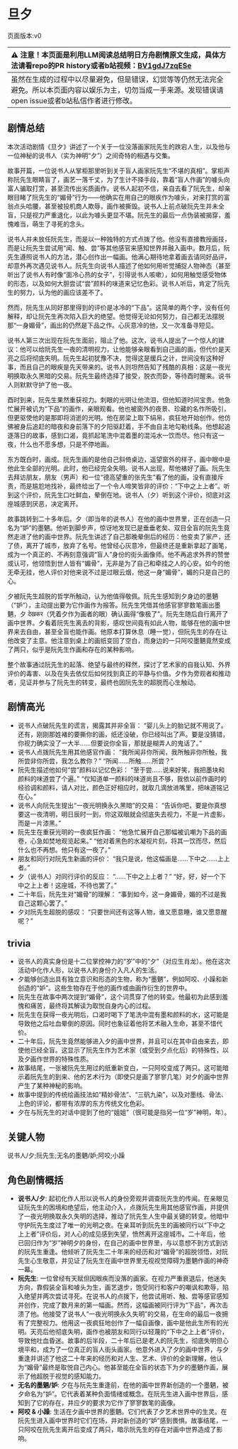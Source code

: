 # 旦夕
页面版本:v0
 

| :warning: 注意！本页面是利用LLM阅读总结明日方舟剧情原文生成，具体方法请看repo的PR history或者b站视频：[BV1gdJ7zqESe](https://www.bilibili.com/video/BV1gdJ7zqESe/)         |
|:----------------------------|
| 虽然在生成的过程中以尽量避免，但是错误，幻觉等等仍然无法完全避免。所以本页面内容以娱乐为主，切勿当成一手来源。发现错误请open issue或者b站私信作者进行修改。|



## 剧情总结
本次活动剧情《旦夕》讲述了一个关于一位没落画家阮先生的跌宕人生，以及他与一位神秘的说书人（实为神明“夕”）之间奇特的相遇与交集。

故事开篇，一位说书人从掌柜那里听到关于盲人画家阮先生“不堪的真相”。掌柜声称阮先生眼睛盲了，画艺一落千丈，为了生计不择手段，靠着“盲人作画”的噱头向富人骗取打赏，甚至流传出劣质画作。说书人起初不信，亲自去看了阮先生，却亲眼目睹了阮先生的“媚骨”行为——他确实在用自己的眼疾作为噱头，对来打赏的富翁点头哈腰，甚至被投机商人欺辱，画作被撕毁。说书人上前点破阮先生并未全盲，只是视力严重退化，以此为噱头更显不堪。阮先生的最后一点伪装被揭穿，羞愧难当，萌生了寻死的念头。

说书人并未放任阮先生，而是以一种独特的方式点拨了他。他没有直接教授画技，而是让阮先生尝试用“闻、触、尝”等其他感官来感知世界并融入画中。数月后，阮先生遵照说书人的方法，潜心创作出一幅画。他满心期待地拿着画去请同好品评，却意外再次遇见说书人。阮先生向说书人描述了他如何用听觉捕捉人物神态（甚至听出了说书人有时像“面冷心热的女子”，引得说书人咳嗽），如何用触觉感受物体的形态，以及如何大胆尝试“尝”颜料的味道来记忆色彩。说书人听后，肯定了阮先生的努力，认为他的画应该差不了。

然而，阮先生从同好那里得到的评价是冰冷的“下品”。这简单的两个字，没有任何解释，却让阮先生再次陷入巨大的绝望。他觉得无论如何努力，自己都无法摆脱那“一身媚骨”，画出的仍然是下品之作。心灰意冷的他，又一次准备寻短见。

说书人第三次出现在阮先生面前，阻止了他。这次，说书人提出了一个惊人的建议：他可以给阮先生一夜的清明视力，让他能够亲眼看到自己画的画，但代价是天亮之后将彻底失明。阮先生起初犹豫不决，觉得这是缓兵之计，世间没有这种好事，而且自己的眼疾是先天带来的。说书人则坦然告知了残酷的真相：这是一夜光明换取永久黑暗的交易。阮先生最终选择了接受，脱衣而卧，等待酉时醒来。说书人则默默守护了他一夜。

酉时到来，阮先生果然重获视力。刺眼的光明让他流泪，但他知道时间宝贵。他急忙展开被讥为“下品”的画作，亲眼观看。他也被窗外的夜景、珍藏的名作所吸引，但更驱使他的是那即将消逝的光明。他在房梁上取下绢帛，疯狂地开始创作。他仿佛被身后追赶的暗夜和身前落下的夕阳驱赶着，手不由自主地勾勒线条。他想起追逐落日的故事，感到口渴，竟抓起笔洗中混着墨的混沌水一饮而尽。他只有这一夜，什么也不愿多想，只是不停地画。

东方既白时，画成。阮先生画的是他自己斜倚桌边，遥望窗外的样子，画中眼中是他此生全部的光明。此时，他已经完全失明。说书人出现，帮他裱好了画。阮先生去拜访朋友，朋友（男声）和一位“德高望重的张先生”看了他的画，没有直接斥责，而是尴尬地找补，最终给出了一个令人啼笑皆非的评价：“下中之上上者”。听到这个评价，阮先生口吐鲜血，晕倒在地。说书人（夕）听到这个评价，彻底对这座城感到厌恶，决定离开。

故事跳转到二十多年后。夕（即当年的说书人）在他的画中世界里，正在创造一只名为“妒”的墨魉。他听到脚步声，惊讶地发现已是垂垂老矣、双目全盲的阮先生竟然走进了他的画中世界。阮先生讲述了自己那晚晕倒后的经历：他变卖了家产，还了债，离开了城市，放弃了名号。他曾经心灰意冷，但最终还是重新拿起了画笔，成为一个真正的、不再刻意强调“盲人”身份的街头画像师。他不再追求外界的赞誉或认可，他领悟到世人皆有“媚骨”，无非是为了自己和牵挂之人的心安。如今的他无牵无挂，他人评价对他来说不过是过眼云烟，他这一身“媚骨”，媚的只是自己的心。

夕被阮先生超脱的哲学所触动，认为他值得敬佩。阮先生感知到夕身边的墨魉（“妒”），主动提出要为它作画作为报答。阮先生凭借其他感官寥寥数笔画出墨魉，夕 देखकर（凭着夕作为画者的眼）确认画得“像极了”。阮先生随后自行离开了画中世界。夕看着阮先生离去的背影，感叹世间竟有如此人物，能够在他的画中世界来去自由，甚至全盲也能作画。他原本打算休息（睡一觉），但阮先生的存在让他改变了主意。他注意到桌上的画纸变回了空白，而身边的一只阿咬墨魉竟然变成了两只，似乎是阮先生作画和存在的某种影响。

整个故事通过阮先生的起落、绝望与最终的释然，探讨了艺术家的自我认知、外界评价的毒害、以及在失去依仗后如何找到真正的平静与价值。夕作为旁观者和推动者，见证并参与了阮先生的转变，最终也因阮先生的超脱而心生触动。
## 剧情高光
*   说书人点破阮先生的谎言，揭露其并非全盲：
    “婴儿头上的胎记就不用说了。还有，刚刚那姓褚的要撕你的画，纸还没破，你已经叫出了声。要是没猜错，你视力确实没了一大半......但要说你全盲，那就是糊弄人的鬼话了。”
*   说书人点拨阮先生用其他感官作画：
    “我所闻非你所闻，我所触非你所触，我所尝非你所尝，我怎么教你？”
    “所闻......所触......所尝？”
*   阮先生描述他如何“尝”颜料以记忆色彩：
    “至于尝......说来好笑，我把墨块和颜料的味道尝了个遍。”
    “仅知道单一颜料的味道尚且不够，我依以前作画时的经验调和颜料，请人对比，颜色正好相应时，就取几滴放进嘴里，把味道铭记在心。”
*   说书人向阮先生提出“一夜光明换永久黑暗”的交易：
    “告诉你吧，要是你真想要这一夜清明，明日辰时一到，你这双眼就会彻底失去视力，不是一片虚影，而是一片漆黑。”
*   阮先生在重获光明的一夜疯狂作画：
    “他急忙展开自己那幅被讥嘲为下品的画卷，心急如焚地观览起来。”
    “他对着黑色的水凝视片刻，将其一饮而尽，然后什么也不再想。他只有这一夜了。”
*   朋友和同行对阮先生新画的评价：
    “我只是说，他这幅画是......下中之......上上者。”
*   夕（说书人）对同行评价的反应：
    “......下中之上上者？”
    “好，好，好一个下中之上上者！这座城，不待也罢了。”
*   二十年后，阮先生对“媚骨”的理解：
    “事到如今，这一身媚骨，媚的不过是我自己这颗心罢了。”
*   夕对阮先生超脱的感叹：
    “只要世间还有这等人物，谁又愿意睡，谁又愿意醒呢？”
## trivia
*   说书人的真实身份是十二位掌控神力的“岁”中的“夕”（对应生肖龙）。他在这次活动中化作人形，以说书人的身份介入凡人的生活。
*   夕能够创造出具有独立意识和形态的生物，称为“墨魉”，例如阿咬、小躁和新创造的“妒”。这些生物存在于他的画作或由画作衍生的世界中。
*   阮先生在故事中两次提到“媚骨”，这个词贯穿了他的转变。他最初为此感到羞愧和痛苦，最终将其解读为取悦自身内心的过程。
*   阮先生在获得一夜光明后，口渴时喝下了笔洗中混有墨和颜料的水，这可能是导致他之后吐血晕倒的原因。同时也象征着他将艺术融入生命，甚至不惜代价。
*   二十年后，阮先生竟然能够进入夕的画中世界，并且可以在其中自由来去，即使他已经全盲。这显示了阮先生作为艺术家（或受到夕点化后）的特殊性，以及夕画作世界的特殊性质。
*   故事结尾，一张被阮先生用过的纸重新变白，一只阿咬变成了两只。这可能暗示着阮先生的到来、他的艺术行为（即使只是画了寥寥几笔）对夕的画中世界产生了某种神秘的影响。
*   故事中提到的传统绘画技法如“精妙骨法”、“三矾九染”，以及对墨线、骨法、上色的评论，都带有浓厚的东方传统文化色彩。
*   夕在与阮先生的对话中提到了他的“姐姐”（很可能是指另一位“岁”神明，年）。
## 关键人物
说书人/夕;阮先生;无名的墨魉/妒;阿咬;小躁
## 角色剧情概括
-   **说书人/夕**: 起初化作人形以说书人的身份旁观并调查阮先生的传闻。在亲眼见证阮先生的困境和绝望后，他主动介入，点拨阮先生用其他感官作画，并提供了一夜光明换取永久失明的选择，推动了阮先生人生中最关键的转变。他暗中守护阮先生度过了唯一的光明之夜。在亲耳听到阮先生的画被同行以“下中之上上者”评价后，对人心的成见感到失望，愤然离开这座城市。二十年后，他已回归作为“岁”神明夕的身份，在自己的画中世界里，与以意想不到方式到访的阮先生重逢。他倾听了阮先生二十年来的经历和对“媚骨”的超脱领悟，对阮先生心生敬意，并见证了阮先生在画中世界里无视视觉障碍为墨魉作画的神奇一幕。
-   **阮先生**: 一位曾经有天赋但因眼疾而没落的画家。在视力严重衰退后，他迷失方向，靠假装全盲和噱头为生，画艺退步，饱受同行和客户的嘲讽和欺辱，陷入绝望并两次尝试寻死。在说书人的点拨下，他尝试用听、触、尝等感官感知并创作，完成了数月来的第一幅画。然而，这幅画被同行评为“下品”，再次击溃了他。他接受了说书人“一夜光明换永久失明”的交易，在生命的最后一夜拥有了完整视力。他用这一夜疯狂地创作了一幅自画像，画中是他此生所有的光明。天亮后他彻底失明，画作也被朋友和同行以轻蔑的“下中之上上者”评价，导致他吐血昏迷。故事的后半段，二十年后已是老人的阮先生，彻底失明但心境平和，成为了一位真正的盲人街头画家。他意外进入了夕的画中世界，与夕重逢并讲述了他这二十年来的经历和对人生、艺术、评价的全新理解，他认为“媚骨”最终是取悦自己内心。他甚至能在全盲的状态下为夕的墨魉作画，展示了他超脱于视觉的感知能力。
-   **无名的墨魉/妒**: 夕在与阮先生重逢前，在他的画中世界新创造的一个墨魉，被夕命名为“妒”。它代表着某种负面情绪或概念。在阮先生进入画中世界后，感知到了它的存在，并应夕的要求为它作了寥寥数笔的画像。
-   **阿咬 & 小躁**: 生活在夕画中世界的墨魉。它们代表了夕艺术世界中的生灵。在阮先生进入画中世界时它们在场，并对新创造的“妒”感到畏惧。故事结尾，一只阿咬在阮先生离开后变成了两只，暗示阮先生的存在对画中世界造成了影响。